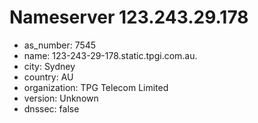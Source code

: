 # Nameserver 123.243.29.178

* as_number: 7545
* name: 123-243-29-178.static.tpgi.com.au.
* city: Sydney
* country: AU
* organization: TPG Telecom Limited
* version: Unknown
* dnssec: false
